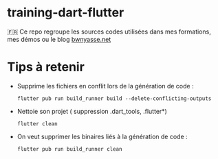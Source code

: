 # training-dart-flutter

🇫🇷 
Ce repo regroupe les sources codes utilisées dans mes formations, mes démos ou le blog [bwnyasse.net](https://bwnyasse.net/)

# Tips à retenir 

- Supprime les fichiers en conflit lors de la génération de code : 

      flutter pub run build_runner build --delete-conflicting-outputs
 
- Nettoie son projet ( suppression .dart_tools, .flutter*)

      flutter clean 
  
- On veut supprimer les binaires liés à la génération de code : 

      flutter pub run build_runner clean 
